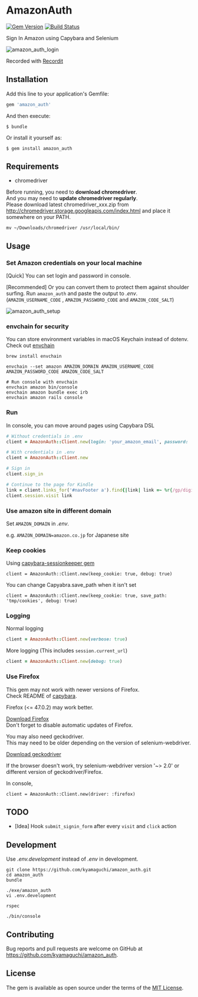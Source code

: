 # AmazonAuth

[![Gem Version](https://badge.fury.io/rb/amazon_auth.svg)](https://badge.fury.io/rb/amazon_auth)
[![Build Status](https://travis-ci.org/kyamaguchi/amazon_auth.svg?branch=master)](https://travis-ci.org/kyamaguchi/amazon_auth)

Sign In Amazon using Capybara and Selenium

![amazon_auth_login](https://cloud.githubusercontent.com/assets/275284/25064724/7f5faae4-223b-11e7-9fc6-4a82d1d727ab.gif)

Recorded with [Recordit](http://recordit.co/)

## Installation

Add this line to your application's Gemfile:

```ruby
gem 'amazon_auth'
```

And then execute:

    $ bundle

Or install it yourself as:

    $ gem install amazon_auth

## Requirements

- chromedriver

Before running, you need to **download chromedriver**.  
And you may need to **update chromedriver regularly**.  
Please download latest chromedriver_xxx.zip from http://chromedriver.storage.googleapis.com/index.html and place it somewhere on your PATH.

```
mv ~/Downloads/chromedriver /usr/local/bin/
```

## Usage

### Set Amazon credentials on your local machine

[Quick] You can set login and password in console.

[Recommended] Or you can convert them to protect them against shoulder surfing.
Run `amazon_auth` and paste the output to _.env_.
(`AMAZON_USERNAME_CODE` , `AMAZON_PASSWORD_CODE` and `AMAZON_CODE_SALT`)

![amazon_auth_setup](https://cloud.githubusercontent.com/assets/275284/25064607/9b9b80be-2238-11e7-95fc-c1547a83f178.gif)

### envchain for security

You can store environment variables in macOS Keychain instead of dotenv.
Check out [envchain](https://github.com/sorah/envchain)

```
brew install envchain

envchain --set amazon AMAZON_DOMAIN AMAZON_USERNAME_CODE AMAZON_PASSWORD_CODE AMAZON_CODE_SALT

# Run console with envchain
envchain amazon bin/console
envchain amazon bundle exec irb
envchain amazon rails console
```

### Run

In console, you can move around pages using Capybara DSL

```ruby
# Without credentials in .env
client = AmazonAuth::Client.new(login: 'your_amazon_email', password: 'your_amazon_password')

# With credentials in .env
client = AmazonAuth::Client.new

# Sign in
client.sign_in

# Continue to the page for Kindle
link = client.links_for('#navFooter a').find{|link| link =~ %r{/gp/digital/fiona/manage/} }
client.session.visit link
```

### Use amazon site in different domain

Set `AMAZON_DOMAIN` in _.env_.

e.g. `AMAZON_DOMAIN=amazon.co.jp` for Japanese site

### Keep cookies

Using [capybara-sessionkeeper gem](https://github.com/kyamaguchi/capybara-sessionkeeper)

```
client = AmazonAuth::Client.new(keep_cookie: true, debug: true)
```

You can change Capyabra.save_path when it isn't set

```
client = AmazonAuth::Client.new(keep_cookie: true, save_path: 'tmp/cookies', debug: true)
```

### Logging

Normal logging

```ruby
client = AmazonAuth::Client.new(verbose: true)
```

More logging (This includes `session.current_url`)

```ruby
client = AmazonAuth::Client.new(debug: true)
```

### Use Firefox

This gem may not work with newer versions of Firefox.  
Check README of [capybara](https://github.com/teamcapybara/capybara).  

Firefox (<= 47.0.2) may work better.  

[Download Firefox](https://ftp.mozilla.org/pub/firefox/releases/)  
Don't forget to disable automatic updates of Firefox.  

You may also need geckodriver.  
This may need to be older depending on the version of selenium-webdriver.  

[Download geckodriver](https://github.com/mozilla/geckodriver/releases)  

If the browser doesn't work, try selenium-webdriver version '~> 2.0' or different version of geckodriver/Firefox.

In console,

```
client = AmazonAuth::Client.new(driver: :firefox)
```

## TODO

- [Idea] Hook `submit_signin_form` after every `visit` and `click` action

## Development

Use _.env.development_ instead of _.env_ in development.

```
git clone https://github.com/kyamaguchi/amazon_auth.git
cd amazon_auth
bundle

./exe/amazon_auth
vi .env.development

rspec

./bin/console
```

## Contributing

Bug reports and pull requests are welcome on GitHub at https://github.com/kyamaguchi/amazon_auth.

## License

The gem is available as open source under the terms of the [MIT License](http://opensource.org/licenses/MIT).

